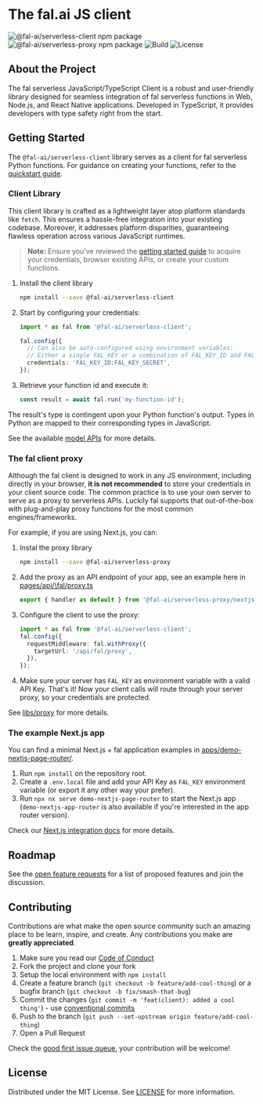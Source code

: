 # The fal.ai JS client

![@fal-ai/serverless-client npm package](https://img.shields.io/npm/v/@fal-ai/serverless-client?color=%237527D7&label=client&style=flat-square)
![@fal-ai/serverless-proxy npm package](https://img.shields.io/npm/v/@fal-ai/serverless-proxy?color=%237527D7&label=proxy&style=flat-square)
![Build](https://img.shields.io/github/actions/workflow/status/fal-ai/fal-js/build.yml?style=flat-square)
![License](https://img.shields.io/github/license/fal-ai/fal-js?style=flat-square)

## About the Project

The fal serverless JavaScript/TypeScript Client is a robust and user-friendly library designed for seamless integration of fal serverless functions in Web, Node.js, and React Native applications. Developed in TypeScript, it provides developers with type safety right from the start.

## Getting Started

The `@fal-ai/serverless-client` library serves as a client for fal serverless Python functions. For guidance on creating your functions, refer to the [quickstart guide](https://fal.ai/docs).

### Client Library

This client library is crafted as a lightweight layer atop platform standards like `fetch`. This ensures a hassle-free integration into your existing codebase. Moreover, it addresses platform disparities, guaranteeing flawless operation across various JavaScript runtimes.

> **Note:**
> Ensure you've reviewed the [getting started guide](https://fal.ai/docs) to acquire your credentials, browser existing APIs, or create your custom functions.

1. Install the client library
   ```sh
   npm install --save @fal-ai/serverless-client
   ```
2. Start by configuring your credentials:

   ```ts
   import * as fal from '@fal-ai/serverless-client';

   fal.config({
     // Can also be auto-configured using environment variables:
     // Either a single FAL_KEY or a combination of FAL_KEY_ID and FAL_KEY_SECRET
     credentials: 'FAL_KEY_ID:FAL_KEY_SECRET',
   });
   ```

3. Retrieve your function id and execute it:
   ```ts
   const result = await fal.run('my-function-id');
   ```

The result's type is contingent upon your Python function's output. Types in Python are mapped to their corresponding types in JavaScript.

See the available [model APIs](https://fal.ai/models) for more details.

### The fal client proxy

Although the fal client is designed to work in any JS environment, including directly in your browser, **it is not recommended** to store your credentials in your client source code. The common practice is to use your own server to serve as a proxy to serverless APIs. Luckily fal supports that out-of-the-box with plug-and-play proxy functions for the most common engines/frameworks.

For example, if you are using Next.js, you can:

1. Instal the proxy library
   ```sh
   npm install --save @fal-ai/serverless-proxy
   ```
2. Add the proxy as an API endpoint of your app, see an example here in [pages/api/\fal/proxy.ts](https://github.com/fal-ai/fal-js/blob/main/apps/demo-nextjs-app/pages/api/fal/proxy.ts)
   ```ts
   export { handler as default } from '@fal-ai/serverless-proxy/nextjs';
   ```
3. Configure the client to use the proxy:
   ```ts
   import * as fal from '@fal-ai/serverless-client';
   fal.config({
     requestMiddleware: fal.withProxy({
       targetUrl: '/api/fal/proxy',
     }),
   });
   ```
4. Make sure your server has `FAL_KEY` as environment variable with a valid API Key. That's it! Now your client calls will route through your server proxy, so your credentials are protected.

See [libs/proxy](./libs/proxy/) for more details.

### The example Next.js app

You can find a minimal Next.js + fal application examples in [apps/demo-nextjs-page-router/](https://github.com/fal-ai/fal-js/tree/main/apps/demo-nextjs-page-router).

1. Run `npm install` on the repository root.
2. Create a `.env.local` file and add your API Key as `FAL_KEY` environment variable (or export it any other way your prefer).
3. Run `npx nx serve demo-nextjs-page-router` to start the Next.js app (`demo-nextjs-app-router` is also available if you're interested in the app router version).

Check our [Next.js integration docs](https://fal.ai/docs/integrations/nextjs) for more details.

## Roadmap

See the [open feature requests](https://github.com/fal-ai/fal-js/labels/enhancement) for a list of proposed features and join the discussion.

## Contributing

Contributions are what make the open source community such an amazing place to be learn, inspire, and create. Any contributions you make are **greatly appreciated**.

1. Make sure you read our [Code of Conduct](https://github.com/fal-ai/fal-js/blob/main/CODE_OF_CONDUCT.md)
2. Fork the project and clone your fork
3. Setup the local environment with `npm install`
4. Create a feature branch (`git checkout -b feature/add-cool-thing`) or a bugfix branch (`git checkout -b fix/smash-that-bug`)
5. Commit the changes (`git commit -m 'feat(client): added a cool thing'`) - use [conventional commits](https://conventionalcommits.org)
6. Push to the branch (`git push --set-upstream origin feature/add-cool-thing`)
7. Open a Pull Request

Check the [good first issue queue](https://github.com/fal-ai/fal-js/labels/good+first+issue), your contribution will be welcome!

## License

Distributed under the MIT License. See [LICENSE](https://github.com/fal-ai/fal-js/blob/main/LICENSE) for more information.
